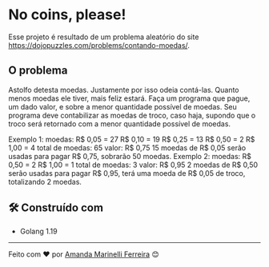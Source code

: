 # No coins, please!

Esse projeto é resultado de um problema aleatório do site https://dojopuzzles.com/problems/contando-moedas/.

## O problema

Astolfo detesta moedas. Justamente por isso odeia contá-las. Quanto menos moedas ele tiver, mais feliz estará. 
Faça um programa que pague, um dado valor, e sobre a menor quantidade possível de moedas. 
Seu programa deve contabilizar as moedas de troco, caso haja, supondo que o troco será retornado com a menor quantidade possível de moedas. 

Exemplo 1: moedas: R$ 0,05 = 27 R$ 0,10 = 19 R$ 0,25 = 13 R$ 0,50 = 2 R$ 1,00 = 4 total de moedas: 65 valor: R$ 0,75 15 moedas de R$ 0,05 serão usadas para pagar R$ 0,75, sobrarão 50 moedas.
Exemplo 2: moedas: R$ 0,50 = 2 R$ 1,00 = 1 total de moedas: 3 valor: R$ 0,95 2 moedas de R$ 0,50 serão usadas para pagar R$ 0,95, terá uma moeda de R$ 0,05 de troco, totalizando 2 moedas.

## 🛠️ Construído com

* Golang 1.19

---
Feito️ com ❤️ por [Amanda Marinelli Ferreira](https://github.com/amarinellif) 😊